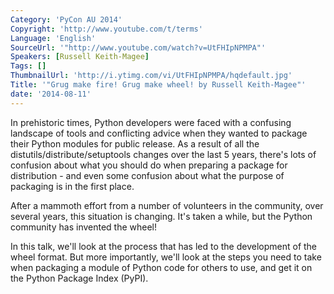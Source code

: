 ```yaml
---
Category: 'PyCon AU 2014'
Copyright: 'http://www.youtube.com/t/terms'
Language: 'English'
SourceUrl: '"http://www.youtube.com/watch?v=UtFHIpNPMPA"'
Speakers: [Russell Keith-Magee]
Tags: []
ThumbnailUrl: 'http://i.ytimg.com/vi/UtFHIpNPMPA/hqdefault.jpg'
Title: '"Grug make fire! Grug make wheel! by Russell Keith-Magee"'
date: '2014-08-11'
---
```

In prehistoric times, Python developers were faced with a confusing landscape of tools and conflicting advice when they wanted to package their Python modules for public release. As a result of all the distutils/distribute/setuptools changes over the last 5 years, there's lots of confusion about what you should do when preparing a package for distribution - and even some confusion about what the purpose of packaging is in the first place.

After a mammoth effort from a number of volunteers in the community, over several years, this situation is changing. It's taken a while, but the Python community has invented the wheel!

In this talk, we'll look at the process that has led to the development of the wheel format. But more importantly, we'll look at the steps you need to take when packaging a module of Python code for others to use, and get it on the Python Package Index (PyPI).